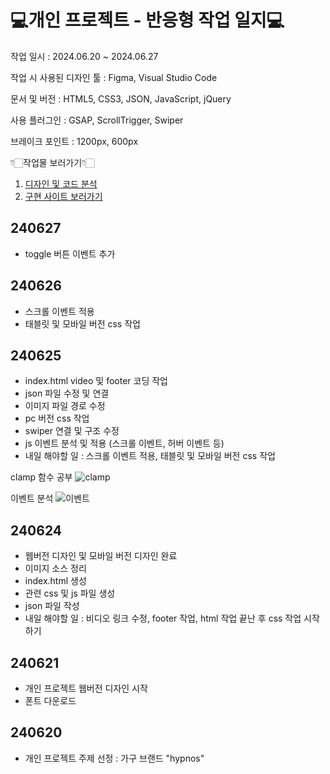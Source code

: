 # 💻개인 프로젝트 - 반응형 작업 일지💻 #

작업 일시 : 2024.06.20 ~ 2024.06.27

작업 시 사용된 디자인 툴 : Figma, Visual Studio Code

문서 및 버전 : HTML5, CSS3, JSON, JavaScript, jQuery

사용 플러그인 : GSAP, ScrollTrigger, Swiper

브레이크 포인트 : 1200px, 600px

👇🏻작업물 보러가기👇🏻
1. [디자인 및 코드 분석](https://www.figma.com/design/YS7BAEqnNXI3SfVpiCgOro/%EA%B0%9C%EC%9D%B8%ED%94%84%EB%A1%9C%EC%A0%9D%ED%8A%B8-%EB%B0%98%EC%9D%91%ED%98%95?node-id=27-1198&t=WK4CTOru05i0w16N-1, "피그마로 바로가기")
2. [구현 사이트 보러가기](https://gonghanna.github.io/Personal-Project/hypnos/)

## 240627 ##
- toggle 버튼 이벤트 추가

## 240626 ##
- 스크롤 이벤트 적용
- 태블릿 및 모바일 버전 css 작업

## 240625 ##
- index.html video 및 footer 코딩 작업
- json 파일 수정 및 연결
- 이미지 파일 경로 수정
- pc 버전 css 작업
- swiper 연결 및 구조 수정
- js 이벤트 분석 및 적용 (스크롤 이벤트, 허버 이벤트 등)
- 내일 해야할 일 : 스크롤 이벤트 적용, 태블릿 및 모바일 버전 css 작업

clamp 함수 공부
![clamp](https://github.com/GongHanna/Personal-Project/assets/160007300/bce7bcb0-412d-48fe-8f51-67812c0b3334)

이벤트 분석
![이벤트](https://github.com/GongHanna/Personal-Project/assets/160007300/a4090468-b6cd-4a2e-acf8-adae1035efd9)

## 240624 ##
- 웹버전 디자인 및 모바일 버전 디자인 완료
- 이미지 소스 정리
- index.html 생성
- 관련 css 및 js 파일 생성
- json 파일 작성
- 내일 해야할 일 : 비디오 링크 수정, footer 작업, html 작업 끝난 후 css 작업 시작하기

## 240621 ##
- 개인 프로젝트 웹버전 디자인 시작
- 폰트 다운로드

## 240620 ##
- 개인 프로젝트 주제 선정 : 가구 브랜드 "hypnos"
